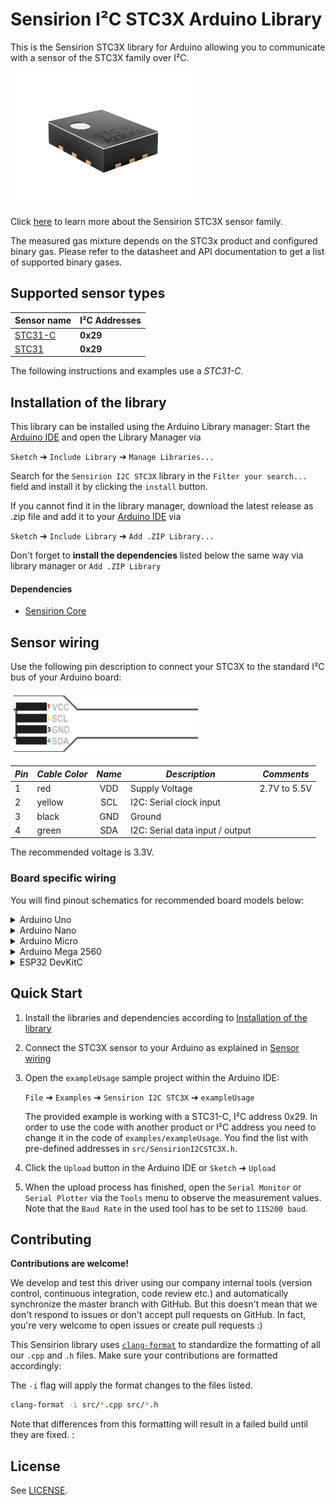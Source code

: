 # Sensirion I²C STC3X Arduino Library

This is the Sensirion STC3X library for Arduino allowing you to
communicate with a sensor of the STC3X family over I²C.

<img src="images/stc3x.png" width="300px">

Click [here](https://sensirion.com/products/catalog/SEK-STC31) to learn more about the Sensirion STC3X sensor family.


The measured gas mixture depends on the STC3x product and configured binary gas.
Please refer to the datasheet and API documentation to get a list of supported
binary gases.



## Supported sensor types

| Sensor name   | I²C Addresses  |
| ------------- | -------------- |
|[STC31-C](https://sensirion.com/products/catalog/STC31)| **0x29**|
|[STC31](https://sensirion.com/products/catalog/STC31)| **0x29**|

The following instructions and examples use a *STC31-C*.



## Installation of the library

This library can be installed using the Arduino Library manager:
Start the [Arduino IDE](http://www.arduino.cc/en/main/software) and open
the Library Manager via

`Sketch` ➔ `Include Library` ➔ `Manage Libraries...`

Search for the `Sensirion I2C STC3X` library in the `Filter
your search...` field and install it by clicking the `install` button.

If you cannot find it in the library manager, download the latest release as .zip file
and add it to your [Arduino IDE](http://www.arduino.cc/en/main/software) via

`Sketch` ➔ `Include Library` ➔ `Add .ZIP Library...`

Don't forget to **install the dependencies** listed below the same way via library
manager or `Add .ZIP Library`

#### Dependencies
* [Sensirion Core](https://github.com/Sensirion/arduino-core)

## Sensor wiring

Use the following pin description to connect your STC3X to the standard I²C bus of your Arduino board:

<img src="images/stc3x-pinout.png" width="300px">

| *Pin* | *Cable Color* | *Name* | *Description*  | *Comments* |
|-------|---------------|:------:|----------------|------------|
| 1 | red | VDD | Supply Voltage | 2.7V to 5.5V
| 2 | yellow | SCL | I2C: Serial clock input |
| 3 | black | GND | Ground |
| 4 | green | SDA | I2C: Serial data input / output |




The recommended voltage is 3.3V.

### Board specific wiring
You will find pinout schematics for recommended board models below:



<details><summary>Arduino Uno</summary>
<p>

| *STC3X* | *STC3X Pin* | *Cable Color* | *Board Pin* |
| :---: | --- | --- | --- |
| VDD | 1 | red | 3.3V |
| SCL | 2 | yellow | D19/SCL |
| GND | 3 | black | GND |
| SDA | 4 | green | D18/SDA |



<img src="images/Arduino-Uno-Rev3-i2c-pinout-3.3V.png" width="600px">
</p>
</details>




<details><summary>Arduino Nano</summary>
<p>

| *STC3X* | *STC3X Pin* | *Cable Color* | *Board Pin* |
| :---: | --- | --- | --- |
| VDD | 1 | red | 3.3V |
| SCL | 2 | yellow | A5 |
| GND | 3 | black | GND |
| SDA | 4 | green | A4 |



<img src="images/Arduino-Nano-i2c-pinout-3.3V.png" width="600px">
</p>
</details>




<details><summary>Arduino Micro</summary>
<p>

| *STC3X* | *STC3X Pin* | *Cable Color* | *Board Pin* |
| :---: | --- | --- | --- |
| VDD | 1 | red | 3.3V |
| SCL | 2 | yellow | ~D3/SCL |
| GND | 3 | black | GND |
| SDA | 4 | green | D2/SDA |



<img src="images/Arduino-Micro-i2c-pinout-3.3V.png" width="600px">
</p>
</details>




<details><summary>Arduino Mega 2560</summary>
<p>

| *STC3X* | *STC3X Pin* | *Cable Color* | *Board Pin* |
| :---: | --- | --- | --- |
| VDD | 1 | red | 3.3V |
| SCL | 2 | yellow | D21/SCL |
| GND | 3 | black | GND |
| SDA | 4 | green | D20/SDA |



<img src="images/Arduino-Mega-2560-Rev3-i2c-pinout-3.3V.png" width="600px">
</p>
</details>




<details><summary>ESP32 DevKitC</summary>
<p>

| *STC3X* | *STC3X Pin* | *Cable Color* | *Board Pin* |
| :---: | --- | --- | --- |
| VDD | 1 | red | 3V3 |
| SCL | 2 | yellow | GPIO 22 |
| GND | 3 | black | GND |
| SDA | 4 | green | GPIO 21 |



<img src="images/esp32-devkitc-i2c-pinout-3.3V.png" width="600px">
</p>
</details>



## Quick Start

1. Install the libraries and dependencies according to [Installation of the library](#installation-of-the-library)

2. Connect the STC3X sensor to your Arduino as explained in [Sensor wiring](#sensor-wiring)

3. Open the `exampleUsage` sample project within the Arduino IDE:

   `File` ➔ `Examples` ➔ `Sensirion I2C STC3X` ➔ `exampleUsage`


   The provided example is working with a STC31-C, I²C address 0x29.
   In order to use the code with another product or I²C address you need to change it in the code of `examples/exampleUsage`.
   You find the list with pre-defined addresses in `src/SensirionI2CSTC3X.h`.


5. Click the `Upload` button in the Arduino IDE or `Sketch` ➔ `Upload`

4. When the upload process has finished, open the `Serial Monitor` or `Serial
   Plotter` via the `Tools` menu to observe the measurement values. Note that
   the `Baud Rate` in the used tool has to be set to `115200 baud`.

## Contributing

**Contributions are welcome!**

We develop and test this driver using our company internal tools (version
control, continuous integration, code review etc.) and automatically
synchronize the master branch with GitHub. But this doesn't mean that we don't
respond to issues or don't accept pull requests on GitHub. In fact, you're very
welcome to open issues or create pull requests :)

This Sensirion library uses
[`clang-format`](https://releases.llvm.org/download.html) to standardize the
formatting of all our `.cpp` and `.h` files. Make sure your contributions are
formatted accordingly:

The `-i` flag will apply the format changes to the files listed.

```bash
clang-format -i src/*.cpp src/*.h
```

Note that differences from this formatting will result in a failed build until
they are fixed.
:

## License

See [LICENSE](LICENSE).